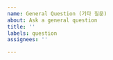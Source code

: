 ```yaml
---
name: General Question (기타 질문)
about: Ask a general question
title: ''
labels: question
assignees: ''

---
```


<!-- Thanks for filing an issue! You can make a general question with this issue template. -->
